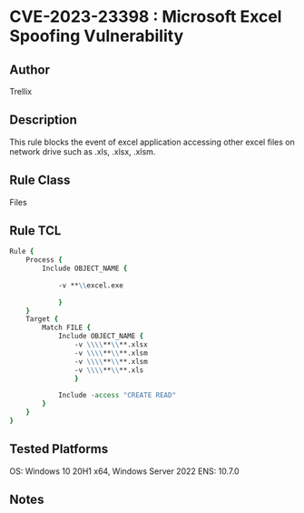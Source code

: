 # CVE-2023-23398 : Microsoft Excel Spoofing Vulnerability

## Author
Trellix

## Description
This rule blocks the event of excel application accessing other excel files on network drive such as .xls, .xlsx, .xlsm.

## Rule Class 
Files

## Rule TCL
```tcl
Rule {
	Process {
		Include OBJECT_NAME { 
		
			-v **\\excel.exe
			
			}
	}
	Target {
		Match FILE {
			Include OBJECT_NAME { 
				-v \\\\**\\**.xlsx
				-v \\\\**\\**.xlsm
				-v \\\\**\\**.xlsm
				-v \\\\**\\**.xls
				}
			
			Include -access "CREATE READ"
		}
	}
}
```

## Tested Platforms
OS: Windows 10 20H1 x64, Windows Server 2022
ENS: 10.7.0

## Notes
